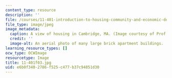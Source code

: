 ```yaml
---
content_type: resource
description: ''
file: /courses/11-401-introduction-to-housing-community-and-economic-development-fall-2003/e6b0f3402786f525c477b37c94851d30_11-401f03.jpg
file_type: image/jpeg
image_metadata:
  caption: A view of housing in Cambridge, MA. (Image courtesy of Prof. Larry Vale.)
  credit: ''
  image-alt: An aerial photo of many large brick apartment buildings.
learning_resource_types: []
ocw_type: OCWImage
resourcetype: Image
title: 11-401f03.jpg
uid: e6b0f340-2786-f525-c477-b37c94851d30
---
```

